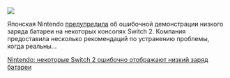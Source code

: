 <!--2025-06-12 14:52:39-->
<div class="yb">
  <div class="rss habr"><img src="https://habrastorage.org/webt/nz/_-/aa/nz_-aakwy9di7_s2yjyoa4s_b_c.jpeg" /><p>Японская Nintendo <a href="https://en-americas-support.nintendo.com/app/answers/detail/a_id/68272/~/the-battery-charge-indicator-or-percentage-displays-incorrectly-on-nintendo" rel="noopener noreferrer nofollow">предупредила</a> об ошибочной демонстрации низкого заряда батареи на некоторых консолях Switch 2. Компания предоставила несколько рекомендаций по устранению проблемы, когда реальны... <p class="titl"><a href="https://habr.com/ru/news/918004/?utm_source=habrahabr&utm_medium=rss&utm_campaign=918004">Nintendo: некоторые Switch 2 ошибочно отображают низкий заряд батареи</a></p></div>
</div>

